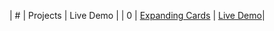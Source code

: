 | # | Projects | Live Demo |
| 0 | [Expanding Cards](https://github.com/KristinaChausheva/jsPushUps/tree/main/expanding-cards) | [Live Demo]()|

